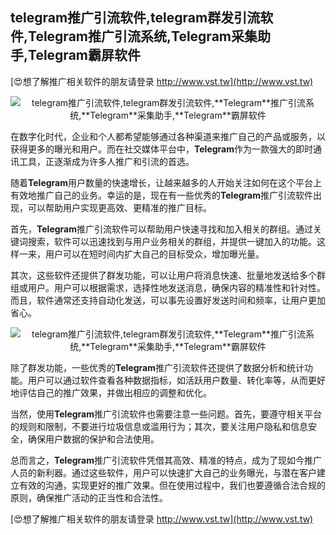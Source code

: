 ## **telegram推广引流软件,telegram群发引流软件,**Telegram**推广引流系统,**Telegram**采集助手,**Telegram**霸屏软件**

[😍想了解推广相关软件的朋友请登录 http://www.vst.tw](http://www.vst.tw)

 <center><img src="https://vst.tw/MP4/tuiguang/png/7.png" alt="telegram推广引流软件,telegram群发引流软件,**Telegram**推广引流系统,**Telegram**采集助手,**Telegram**霸屏软件"></center>

在数字化时代，企业和个人都希望能够通过各种渠道来推广自己的产品或服务，以获得更多的曝光和用户。而在社交媒体平台中，**Telegram**作为一款强大的即时通讯工具，正逐渐成为许多人推广和引流的首选。

随着**Telegram**用户数量的快速增长，让越来越多的人开始关注如何在这个平台上有效地推广自己的业务。幸运的是，现在有一些优秀的**Telegram**推广引流软件出现，可以帮助用户实现更高效、更精准的推广目标。

首先，**Telegram**推广引流软件可以帮助用户快速寻找和加入相关的群组。通过关键词搜索，软件可以迅速找到与用户业务相关的群组，并提供一键加入的功能。这样一来，用户可以在短时间内扩大自己的目标受众，增加曝光量。

其次，这些软件还提供了群发功能，可以让用户将消息快速、批量地发送给多个群组或用户。用户可以根据需求，选择性地发送消息，确保内容的精准性和针对性。而且，软件通常还支持自动化发送，可以事先设置好发送时间和频率，让用户更加省心。

 <center><img src="https://vst.tw/MP4/tuiguang/png/5.png" alt="telegram推广引流软件,telegram群发引流软件,**Telegram**推广引流系统,**Telegram**采集助手,**Telegram**霸屏软件"></center>

除了群发功能，一些优秀的**Telegram**推广引流软件还提供了数据分析和统计功能。用户可以通过软件查看各种数据指标，如活跃用户数量、转化率等，从而更好地评估自己的推广效果，并做出相应的调整和优化。

当然，使用**Telegram**推广引流软件也需要注意一些问题。首先，要遵守相关平台的规则和限制，不要进行垃圾信息或滥用行为；其次，要关注用户隐私和信息安全，确保用户数据的保护和合法使用。

总而言之，**Telegram**推广引流软件凭借其高效、精准的特点，成为了现如今推广人员的新利器。通过这些软件，用户可以快速扩大自己的业务曝光，与潜在客户建立有效的沟通，实现更好的推广效果。但在使用过程中，我们也要遵循合法合规的原则，确保推广活动的正当性和合法性。

[😍想了解推广相关软件的朋友请登录 http://www.vst.tw](http://www.vst.tw)



